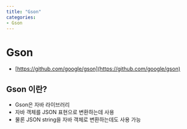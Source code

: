```yaml
---
title: "Gson"
categories:
- Gson
---
```


# Gson

- [https://github.com/google/gson](https://github.com/google/gson)

## Gson 이란?

- Gson은 자바 라이브러리
- 자바 객체를 JSON 표현으로 변환하는데 사용
- 물론 JSON string을 자바 객체로 변환하는데도 사용 가능

